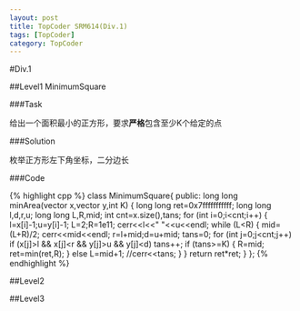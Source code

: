 ```yaml
---
layout: post
title: TopCoder SRM614(Div.1)
tags: [TopCoder]
category: TopCoder
---
```

#Div.1

##Level1 MinimumSquare

###Task

给出一个面积最小的正方形，要求**严格**包含至少K个给定的点

###Solution

枚举正方形左下角坐标，二分边长

###Code

{% highlight cpp %}
class MinimumSquare{
    public:
        long long minArea(vector<int> x,vector<int> y,int K)
        {
            long long ret=0x7fffffffffff;
            long long l,d,r,u;
            long long L,R,mid;
            int cnt=x.size(),tans;
            for (int i=0;i<cnt;i++)
            {
                l=x[i]-1;u=y[i]-1;
                L=2;R=1e11;
                cerr<<l<<" "<<u<<endl;
                while (L<R)
                {
                    mid=(L+R)/2;
                    cerr<<mid<<endl;
                    r=l+mid;d=u+mid;
                    tans=0;
                    for (int j=0;j<cnt;j++)
                        if (x[j]>l && x[j]<r && y[j]>u && y[j]<d)
                            tans++;
                    if (tans>=K)
                    {
                        R=mid;
                        ret=min(ret,R);
                    }
                    else
                        L=mid+1;
                    //cerr<<tans;
                }
            }
            return ret*ret;
        }
};
{% endhighlight %}

##Level2

##Level3
